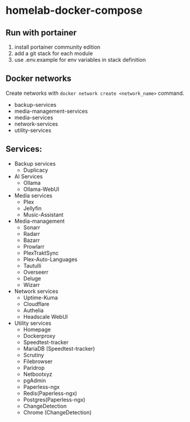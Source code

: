 # homelab-docker-compose

## Run with portainer
1. install portainer community edition
2. add a git stack for each module
3. use .env.example for env variables in stack definition

## Docker networks
Create networks with ```docker network create <network_name>``` command.

- backup-services
- media-management-services
- media-services
- network-services
- utility-services

## Services:
- Backup services
  - Duplicacy
- AI Services
  - Ollama
  - Ollama-WebUI
- Media services
  - Plex
  - Jellyfin
  - Music-Assistant
- Media-management
  - Sonarr
  - Radarr
  - Bazarr
  - Prowlarr
  - PlexTraktSync
  - Plex-Auto-Languages
  - Tautulli
  - Overseerr
  - Deluge
  - Wizarr
- Network services
  - Uptime-Kuma
  - Cloudflare
  - Authelia
  - Headscale WebUI
- Utility services
  - Homepage
  - Dockerproxy
  - Speedtest-tracker
  - MariaDB (Speedtest-tracker)
  - Scrutiny
  - Filebrowser
  - Paridrop
  - Netbootxyz
  - pgAdmin
  - Paperless-ngx
  - Redis(Paperless-ngx)
  - Postgres(Paperless-ngx)
  - ChangeDetection
  - Chrome (ChangeDetection)
